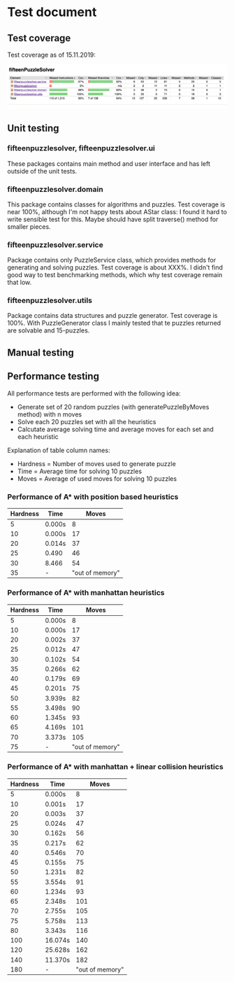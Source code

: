 # Test document

## Test coverage

Test coverage as of 15.11.2019:

![Coverage](https://github.com/MiguelSombrero/fifteen-puzzle-solver/blob/master/documentation/test_coverage.png)

## Unit testing

### fifteenpuzzlesolver, fifteenpuzzlesolver.ui

These packages contains main method and user interface and has left outside of the unit tests.

### fifteenpuzzlesolver.domain

This package contains classes for algorithms and puzzles. Test coverage is near 100%, although I'm not happy tests about AStar class: I found it hard to write sensible test for this. Maybe should have split traverse() method for smaller pieces.

### fifteenpuzzlesolver.service

Package contains only PuzzleService class, which provides methods for generating and solving puzzles. Test coverage is about XXX%. I didn't find good way to test benchmarking methods, which why test coverage remain that low.

### fifteenpuzzlesolver.utils

Package contains data structures and puzzle generator. Test coverage is 100%. With PuzzleGenerator class I mainly tested that te puzzles returned are solvable and 15-puzzles.

## Manual testing


## Performance testing

All performance tests are performed with the following idea:

- Generate set of 20 random puzzles (with generatePuzzleByMoves method) with n moves
- Solve each 20 puzzles set with all the heuristics
- Calcutate average solving time and average moves for each set and each heuristic

Explanation of table column names:

- Hardness = Number of moves used to generate puzzle
- Time = Average time for solving 10 puzzles
- Moves = Average of used moves for solving 10 puzzles

### Performance of A* with position based heuristics

Hardness | Time | Moves
----|-------|------------
5 | 0.000s | 8
10 | 0.000s | 17
20 | 0.014s | 37
25 | 0.490 | 46
30 | 8.466 | 54
35 | - | "out of memory" 

### Performance of A* with manhattan heuristics

Hardness | Time | Moves
----|-------|------------
5 | 0.000s | 8
10 | 0.000s | 17
20 | 0.002s | 37
25 | 0.012s | 47
30 | 0.102s | 54
35 | 0.266s | 62
40 | 0.179s | 69
45 | 0.201s | 75
50 | 3.939s | 82
55 | 3.498s | 90
60 | 1.345s | 93
65 | 4.169s | 101
70 | 3.373s | 105 
75 | - | "out of memory"

### Performance of A* with manhattan + linear collision heuristics

Hardness | Time | Moves
----|-------|------------
5 | 0.000s | 8
10 | 0.001s | 17
20 | 0.003s | 37
25 | 0.024s | 47
30 | 0.162s | 56
35 | 0.217s | 62
40 | 0.546s | 70
45 | 0.155s | 75
50 | 1.231s | 82
55 | 3.554s | 91
60 | 1.234s | 93
65 | 2.348s | 101
70 | 2.755s | 105
75 | 5.758s | 113
80 | 3.343s | 116
100 | 16.074s | 140
120 | 25.628s | 162
140 | 11.370s | 182
180 | - | "out of memory"